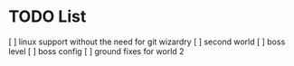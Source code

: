 # TODO List

[ ] linux support without the need for git wizardry
[ ] second world
[ ] boss level
[ ] boss config
[ ] ground fixes for world 2
